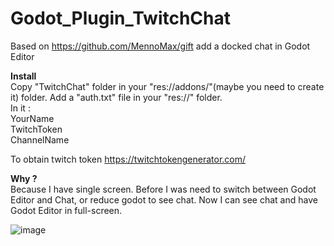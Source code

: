 # Godot_Plugin_TwitchChat
Based on https://github.com/MennoMax/gift add a docked chat in Godot Editor

**Install**<br/>
Copy "TwitchChat" folder in your "res://addons/"(maybe you need to create it) folder.
Add a "auth.txt" file in your "res://" folder.<br/>
In it :<br/>
YourName<br/>
TwitchToken<br/>
ChannelName<br/>

To obtain twitch token https://twitchtokengenerator.com/

**Why ?**<br/>
Because I have single screen. Before I was need to switch between Godot Editor and Chat, or reduce godot to see chat. Now I can see chat and have Godot Editor in full-screen.

![image](https://user-images.githubusercontent.com/7337158/154988018-0efee032-d730-41cf-9a35-4bb4637f46b1.png)
